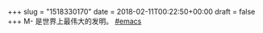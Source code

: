 +++
slug = "1518330170"
date = 2018-02-11T00:22:50+00:00
draft = false
+++
M-<SPC> 是世界上最伟大的发明。 <a href="https://mstdn.shimmy1996.com/tags/emacs" class="mention hashtag" rel="tag">#<span>emacs</span></a>